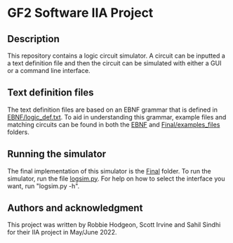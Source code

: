 # GF2 Software IIA Project

## Description
This repository contains a logic circuit simulator. A circuit can be inputted a a text definition file and then the circuit can be simulated with either a GUI or a command line interface.

## Text definition files
The text definition files are based on an EBNF grammar that is defined in [EBNF/logic_def.txt](EBNF/logic_def.txt). To aid in understanding this grammar, example files and matching circuits can be found in both the [EBNF](EBNF/) and [Final/examples_files](Final/example_files/) folders.

## Running the simulator
The final implementation of this simulator is the [Final](Final/) folder.
To run the simulator, run the file [logsim.py](Final/logsim.py). For help on how to select the interface you want, run "logsim.py -h".


## Authors and acknowledgment
This project was written by Robbie Hodgeon, Scott Irvine and Sahil Sindhi for their IIA project in May/June 2022.

